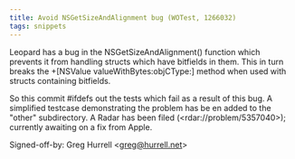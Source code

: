 ```yaml
---
title: Avoid NSGetSizeAndAlignment bug (WOTest, 1266032)
tags: snippets
---
```


Leopard has a bug in the NSGetSizeAndAlignment() function which prevents it from handling structs which have bitfields in them. This in turn breaks the +\[NSValue valueWithBytes:objCType:\] method when used with structs containing bitfields.

So this commit \#ifdefs out the tests which fail as a result of this bug. A simplified testcase demonstrating the problem has be en added to the "other" subdirectory. A Radar has been filed (&lt;rdar://problem/5357040&gt;); currently awaiting on a fix from Apple.

Signed-off-by: Greg Hurrell &lt;greg@hurrell.net&gt;
